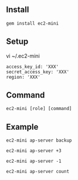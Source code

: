 Install
---

`gem install ec2-mini`

Setup
---

vi ~/.ec2-mini

```
access_key_id: 'XXX'
secret_access_key: 'XXX'
region: 'XXX'
```

Command
---

`ec2-mini [role] [command]`

Example
---

`ec2-mini ap-server backup`

`ec2-mini ap-server +3`

`ec2-mini ap-server -1`

`ec2-mini ap-server count`
